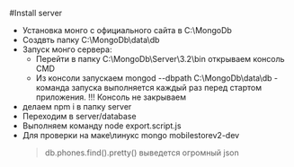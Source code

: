 #Install server
- Установка монго с официального сайта в С:\MongoDb
- Создвть папку C:\MongoDb\data\db
- Запуск монго сервера:
    - Перейти в папку  С:\MongoDb\Server\3.2\bin открываем консоль CMD
    - Из консоли запускаем mongod --dbpath C:\MongoDb\data\db - команда запуска выполняется
    каждый раз перед стартом приложения.
    !!! Консоль не закрываем
- делаем npm i в папку server
- Переходим в server/database
- Выполняем команду node export.script.js
- Для проверки на маке\линукс mongo mobilestorev2-dev
    >db.phones.find().pretty()
     выведется огромный json